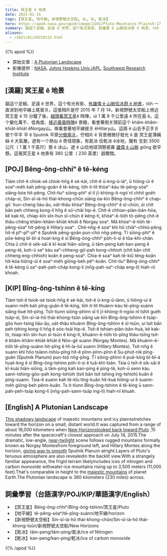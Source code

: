 ```yaml
---
title: 冥王星 ê 地景
date: 2021-01-15
tags: [冥王星, 地平線, 新視野號太空船, 冰, 冰, 乾冰]
hero: https://apod.nasa.gov/apod/image/2101/Pluto-Mountains-Plains9-17-15_1024.jpg
summary: 踮這个足細、足遠 ê 世界，這个有光有影、有雄偉 ê 山脈佮冰原 ê 地景，to̍h 一直湠到地平線上尾彼爿。
aliases:
  - /2021/01/20210115.html
---
```


{{% apod %}}

- 原始文章：[A Plutonian Landscape](https://apod.nasa.gov/apod/ap210115.html)
- 影像提供：[NASA](http://www.nasa.gov/), [Johns Hopkins Univ./APL](http://www.jhuapl.edu/), [Southwest Research Institute](http://www.swri.edu/)

## [漢羅] 冥王星 ê 地景

踮這个足細、足遠 ê 世界，這个有光有影、[有雄偉 ê 山脈佮冰原 ê 地景](https://photojournal.jpl.nasa.gov/catalog/PIA19947)，to̍h 一直湠到地平線上尾彼爿。這張相片是佇 2015 年 7 月 14，新視野號太空船上倚近冥王星 ê 15 分鐘了後，[越頭看冥王星](http://www.nasa.gov/feature/pluto-wows-in-spectacular-new-backlit-panorama)ê 時陣，úi 1 萬 8 千公里遠 ê 所在翕 ê。這个變化萬千、低角度、[接近晨昏時陣](https://apod.nasa.gov/apod/ap071227.html)ê 景緻，看會著倒爿頭前這个 khâm-khâm-khia̍t-khia̍t êNorgay山。嘛看會著地平線彼爿 êHillary山。這兩 ê 山去予正手爿彼个平平 平 ê Sputnik 平原[分做兩爿](https://apod.nasa.gov/apod/ap150718.html)。佇相片 ê 背景微微仔發光 ê 是 冥王星薄縭絲 ê 大氣層。遮有一个熟似 ê 奇怪現象，有氮冰 佮乾冰 ê冰地，閣有 生到 3500 公尺（ 1 萬 1 千英尺）懸 ê 冰山。遮 ê 山佮地球頂懸彼寡 [雄偉 ê 山脈](https://apod.nasa.gov/apod/ap140801.html) giōng 欲平懸。這張冥王星 ê 地景有 380 公里（ 230 英里）遐爾闊。

## [POJ] Bêng-ông-chhiⁿ ê tē-kéng

Tiàm chit-ê chiok-sè chiok-hn̄g ê sè-kài, chit-ê ū-kng-ū-iáⁿ, ū hiông-úi ê soaⁿ-me̍h kah pêng-goân ê tē-kéng, to̍h it-ti̍t thòaⁿ-kàu tē-pêng-sòaⁿ siāng-bóe hit-pêng. Chit-tiuⁿ siòng-phìⁿ sī tī jī-khòng-it-ngó͘ nî chhit goe̍h cha̍p-sì, Sin-sī-iá-hō thài-khong-chûn siāng óa-kīn Bêng-ông-chhiⁿ ê chap-gō͘  hun-cheng liáu-āu, oa̍t-thâu khòaⁿ Bêng-ông-chhiⁿ ê sî-chūn, úi chi̍t bān peh chheng kong-lí hn̄g ê só͘-chāi hip-ê. Chit-ê chhian-piàn-bān-hòa, kē kak-tò, chiap-kīn sîn-hun sî-chūn ê kéng-tì, khòaⁿ-ē-tio̍h tò-pêng chit-ê thâu-chêng khâm-khâm-khia̍t-khia̍t ê  Norgay  soaⁿ. Mā khòaⁿ-ē-tio̍h tē-pêng-sòaⁿ hit-pêng ê  Hillary  soaⁿ  . Chit-nn̂g-ê soaⁿ khì hō͘ chiàⁿ-chhiú-pêng hit-ê pîⁿ-pîⁿ-pîⁿ ê     Sputnik pêng-goân     pun-chò nn̄g-pêng.   Tī   siòng-phìⁿ ê pōe-kéng bî-bî-á hoat-kng ê sī   Bêng-ông-chhiⁿ po̍h-li-si ê tōa-khì-chân. Chia ū chi̍t-ê se̍k-sāi ê kî-koài hiān-siōng, ū tām-peng kah kan-peng ê peng-tē, koh-ū seⁿ kàu saⁿ-chheng-gō͘-pah kong-chhioh (chi̍t bān chi̍t chheng eng-chhioh) koân ê peng-soaⁿ. Chia-ê soaⁿ kah tē-kiû téng-koân hit-kóa hiông-úi ê soaⁿ-me̍h giōng-beh pêⁿ-koân. Chit-tiuⁿ Bêng-ông-chhiⁿ ê tē-kéng ū saⁿ-pah-peh-cha̍p kong-lí (nn̄g-pah-saⁿ-cha̍p eng-lí) hiah-nī khoah.

## [KIP] Bîng-ông-tshinn ê tē-kíng

Tiàm tsit-ê tsiok-sè tsiok-hn̄g ê sè-kài, tsit-ê ū-kng-ū-iánn, ū hiông-uí ê suann-me̍h kah pîng-guân ê tē-kíng, to̍h it-ti̍t thuànn-kàu tē-pîng-suànn siāng-bué hit-pîng. Tsit-tiunn siòng-phìnn sī tī jī-khòng-it-ngóo nî tshit gue̍h tsa̍p-sì, Sin-sī-iá-hō thài-khong-tsûn siāng uá-kīn Bîng-ông-tshinn ê tsa̍p-gōo hun-tsing liáu-āu, ua̍t-thâu khuànn Bîng-ông-tshinn ê sî-tsūn, uí tsi̍t bān peh tshing kong-lí hn̄g ê sóo-tsāi hip-ê. Tsit-ê tshian-piàn-bān-huà, kē kak-tò, tsiap-kīn sîn-hun sî-tsūn ê kíng-tì, khuànn-ē-tio̍h tò-pîng thâu-tsîng tsit-ê khâm-khâm-khia̍t-khia̍t ê Nòo-gē suann (Norgay Montes). Mā khuànn-ē-tio̍h tē-pîng-suànn hit-pîng ê Hí-la-luī suann (Hillary Montes). Tsit-nn̂g ê suann khì hōo tsiànn-tshíu-pîng hit-ê pînn-pînn-pînn ê Su-phút-nik pîng-guân (Sputnik Planum) pun-tsò nn̄g-pîng. Tī siòng-phìnn ê puē-kíng bî-bî-á huat-kng ê sī Bîng-ông-tshinn po̍h-li-si ê tuā-khì-tsân. Tsia ū tsi̍t-ê si̍k-sāi ê kî-kuài hiān-siōng, ū tām-ping kah kan-ping ê ping-tē, koh-ū senn kàu sann-tshing-gōo-pah kong-tshioh (tsi̍t bān tsi̍t tshing ing-tshioh) kuân ê ping-suann. Tsia-ê suann kah tē-kîu tíng-kuân hit-kuá hiông-uí ê suann-me̍h giōng-beh pênn-kuân.  Ts   it-tiunn    Bîng-ông-tshinn ê tē-kíng ū sann-pah-peh-tsa̍p kong-lí (nn̄g-pah-sann-tsa̍p ing-lí) hiah-nī khuah.

## [English] A Plutonian Landscape  

[This shadowy landscape](https://photojournal.jpl.nasa.gov/catalog/PIA19947) of majestic mountains and icy plainsstretches toward the horizon on a small, distant world.It was captured from a range of about 18,000 kilometers when [New Horizonslooked back toward Pluto](http://www.nasa.gov/feature/pluto-wows-in-spectacular-new-backlit-panorama) ,15 minutes after the spacecraft's closest approach on July 14, 2015.The dramatic, low-angle, [near-twilight](https://apod.nasa.gov/apod/ap071227.html) scene follows rugged mountains formally known as Norgay Montesfrom foreground left, and Hillary Montes along the horizon, [giving way to smooth](https://apod.nasa.gov/apod/ap150718.html) Sputnik Planum atright.Layers of Pluto's tenuous atmosphere are also revealedin the backlit view.With a strangely familiar appearance, the frigid terrain likelyincludes ices of nitrogen and carbon monoxide withwater-ice mountains rising up to 3,500 meters (11,000 feet).That's comparable in height to the [majestic mountains](https://apod.nasa.gov/apod/ap140801.html) of planet Earth.The Plutonian landscape is 380 kilometers (230 miles) across.

## 詞彙學習（台語漢字/POJ/KIP/華語漢字/English）

- 【冥王星】Bêng-ông-chhiⁿ/Bîng-ông-tshinn/冥王星/Pluto
- 【地平線】tē-pêng-sòaⁿ/tē-pîng-suànn/地平線/horizon
- 【新視野號太空船】Sin-sī-iá-hō thài-khong-chûn/Sin-sī-iá-hō thài-khong-tsûn/新視野號太空船/New Horizons
- 【氮冰】tām-peng/tām-ping/氮冰/ice of Nitrogen
- 【乾冰】kan-peng/kan-ping/乾冰/ice of carbon monoxide

{{% /apod %}}
